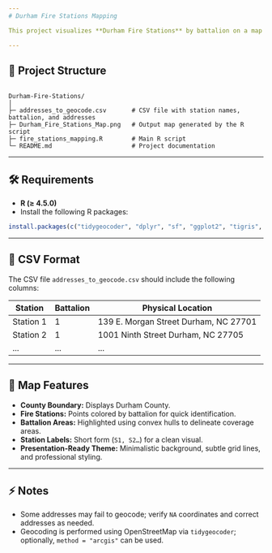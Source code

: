 ```yaml
---
# Durham Fire Stations Mapping

This project visualizes **Durham Fire Stations** by battalion on a map using R. The map is generated from a CSV file containing station names, battalion numbers, and physical addresses. Each station is geocoded to latitude and longitude, and battalion areas are highlighted with convex hulls for clarity.

---
```


## 📂 Project Structure

```

Durham-Fire-Stations/
│
├─ addresses_to_geocode.csv       # CSV file with station names, battalion, and addresses
├─ Durham_Fire_Stations_Map.png   # Output map generated by the R script
├─ fire_stations_mapping.R        # Main R script
└─ README.md                      # Project documentation

````

---

## 🛠️ Requirements

- **R (≥ 4.5.0)**  
- Install the following R packages:

```r
install.packages(c("tidygeocoder", "dplyr", "sf", "ggplot2", "tigris", "ggrepel"))
````

---

## 📝 CSV Format

The CSV file `addresses_to_geocode.csv` should include the following columns:

| Station   | Battalion | Physical Location                     |
| --------- | --------- | ------------------------------------- |
| Station 1 | 1         | 139 E. Morgan Street Durham, NC 27701 |
| Station 2 | 1         | 1001 Ninth Street Durham, NC 27705    |
| ...       | ...       | ...                                   |

---

## 🎨 Map Features

* **County Boundary:** Displays Durham County.
* **Fire Stations:** Points colored by battalion for quick identification.
* **Battalion Areas:** Highlighted using convex hulls to delineate coverage areas.
* **Station Labels:** Short form (`S1, S2…`) for a clean visual.
* **Presentation-Ready Theme:** Minimalistic background, subtle grid lines, and professional styling.

---

## ⚡ Notes

* Some addresses may fail to geocode; verify `NA` coordinates and correct addresses as needed.
* Geocoding is performed using OpenStreetMap via `tidygeocoder`; optionally, `method = "arcgis"` can be used.
